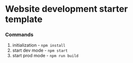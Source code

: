 # Website development starter template

### Commands

1. initialization - `npm install`
2. start dev mode - `npm start`
3. start prod mode - `npm run build`
